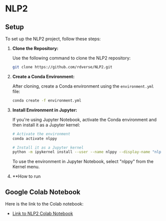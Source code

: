 # NLP2

## Setup

To set up the NLP2 project, follow these steps:

1. **Clone the Repository:**

    Use the following command to clone the NLP2 repository:

    ```bash
    git clone https://github.com/rdverse/NLP2.git
    ```

2. **Create a Conda Environment:**

    After cloning, create a Conda environment using the `environment.yml` file:

    ```bash
    conda create -f environment.yml
    ```

3. **Install Environment in Jupyter:**

    If you're using Jupyter Notebook, activate the Conda environment and then install it as a Jupyter kernel:

    ```bash
    # Activate the environment
    conda activate nlppy

    # Install it as a Jupyter kernel
    python -m ipykernel install --user --name nlppy --display-name "nlppy"
    ```

    <!-- Replace `nlppy` with the name of the Conda environment you created.  -->

    To use the environment in Jupyter Notebook, select "nlppy" from the Kernel menu.

4. **How to run
## Google Colab Notebook

Here is the link to the Colab notebook:
- [Link to NLP2 Colab Notebook](#link-to-colab-notebook)